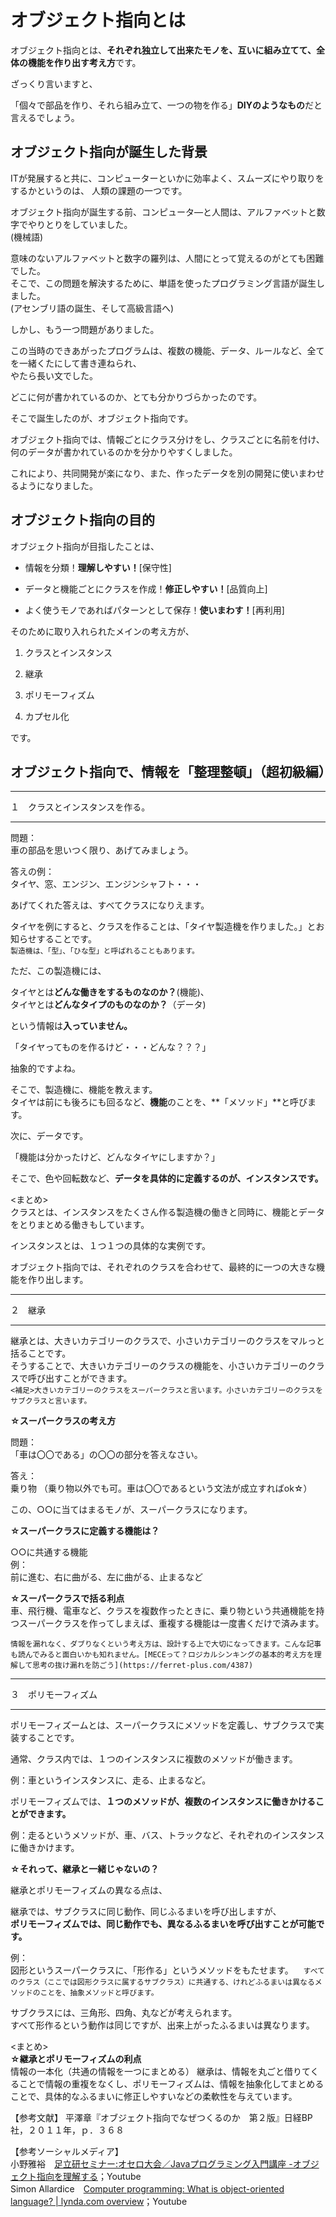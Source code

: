 # オブジェクト指向とは

オブジェクト指向とは、**それぞれ独立して出来たモノを、互いに組み立てて、全体の機能を作り出す考え方**です。
 
ざっくり言いますと、

「個々で部品を作り、それら組み立て、一つの物を作る」**DIYのようなもの**だと言えるでしょう。


## オブジェクト指向が誕生した背景

ITが発展すると共に、コンピューターといかに効率よく、スムーズにやり取りをするかというのは、
人類の課題の一つです。

オブジェクト指向が誕生する前、コンピュータ―と人間は、アルファベットと数字でやりとりをしていました。  
(機械語)　　

意味のないアルファベットと数字の羅列は、人間にとって覚えるのがとても困難でした。  
そこで、この問題を解決するために、単語を使ったプログラミング言語が誕生しました。  
(アセンブリ語の誕生、そして高級言語へ)  

しかし、もう一つ問題がありました。  

この当時のできあがったプログラムは、複数の機能、データ、ルールなど、全てを一緒くたにして書き連ねられ、  
やたら長い文でした。  

どこに何が書かれているのか、とても分かりづらかったのです。

そこで誕生したのが、オブジェクト指向です。  

オブジェクト指向では、情報ごとにクラス分けをし、クラスごとに名前を付け、何のデータが書かれているのかを分かりやすくしました。  

これにより、共同開発が楽になり、また、作ったデータを別の開発に使いまわせるようになりました。

## オブジェクト指向の目的

オブジェクト指向が目指したことは、

- 情報を分類！**理解しやすい！**[保守性]


- データと機能ごとにクラスを作成！**修正しやすい！**[品質向上]


- よく使うモノであればパターンとして保存！**使いまわす！**[再利用]  

そのために取り入れられたメインの考え方が、

1. クラスとインスタンス

2. 継承

3. ポリモーフィズム

4. カプセル化

です。

## オブジェクト指向で、情報を「整理整頓」（超初級編）

---

１　クラスとインスタンスを作る。

---

問題：  
車の部品を思いつく限り、あげてみましょう。  

答えの例：  
タイヤ、窓、エンジン、エンジンシャフト・・・

あげてくれた答えは、すべてクラスになりえます。  

タイヤを例にすると、クラスを作ることは、「タイヤ製造機を作りました。」とお知らせすることです。  
``` 製造機は、「型」、「ひな型」と呼ばれることもあります。 ```

ただ、この製造機には、  

タイヤとは**どんな働きをするものなのか？**(機能)、  
タイヤとは**どんなタイプのものなのか？**（データ)  

という情報は**入っていません。**

「タイヤってものを作るけど・・・どんな？？？」

抽象的ですよね。

そこで、製造機に、機能を教えます。  
タイヤは前にも後ろにも回るなど、**機能**のことを、**「メソッド」**と呼びます。

次に、データです。

「機能は分かったけど、どんなタイヤにしますか？」

そこで、色や回転数など、**データを具体的に定義するのが、インスタンスです。**  

<まとめ>  
クラスとは、インスタンスをたくさん作る製造機の働きと同時に、機能とデータをとりまとめる働きもしています。  

インスタンスとは、１つ１つの具体的な実例です。

オブジェクト指向では、それぞれのクラスを合わせて、最終的に一つの大きな機能を作り出します。

---

２　継承

---

継承とは、大きいカテゴリーのクラスで、小さいカテゴリーのクラスをマルっと括ることです。  
そうすることで、大きいカテゴリーのクラスの機能を、小さいカテゴリーのクラスで呼び出すことができます。  
``` <補足>大きいカテゴリーのクラスをスーパークラスと言います。小さいカテゴリーのクラスをサブクラスと言います。 ```

**☆スーパークラスの考え方**  

問題：  
「車は〇〇である」の〇〇の部分を答えなさい。

答え：  
乗り物  （乗り物以外でも可。車は〇〇であるという文法が成立すればok☆）  

この、○○に当てはまるモノが、スーパークラスになります。  

**☆スーパークラスに定義する機能は？**  

○○に共通する機能  
例：  
前に進む、右に曲がる、左に曲がる、止まるなど

**☆スーパークラスで括る利点**  
車、飛行機、電車など、クラスを複数作ったときに、乗り物という共通機能を持つスーパークラスを作ってしまえば、重複する機能は一度書くだけで済みます。

``` 情報を漏れなく、ダブりなくという考え方は、設計する上で大切になってきます。こんな記事も読んでみると面白いかも知れません。[MECEって？ロジカルシンキングの基本的考え方を理解して思考の抜け漏れを防ごう](https://ferret-plus.com/4387) ```

---

３　ポリモーフィズム

---
ポリモーフィズームとは、スーパークラスにメソッドを定義し、サブクラスで実装することです。

通常、クラス内では、１つのインスタンスに複数のメソッドが働きます。

例：車というインスタンスに、走る、止まるなど。

ポリモーフィズムでは、**１つのメソッドが、複数のインスタンスに働きかけることができます。**

例：走るというメソッドが、車、バス、トラックなど、それぞれのインスタンスに働きかけます。

**☆それって、継承と一緒じゃないの？**

継承とポリモーフィズムの異なる点は、  

継承では、サブクラスに同じ動作、同じふるまいを呼び出しますが、  
**ポリモーフィズムでは、同じ動作でも、異なるふるまいを呼び出すことが可能です。**

例：  
図形というスーパークラスに、「形作る」というメソッドをもたせます。
```　すべてのクラス（ここでは図形クラスに属するサブクラス）に共通する、けれどふるまいは異なるメソッドのことを、抽象メソッドと呼びます。 ```

サブクラスには、三角形、四角、丸などが考えられます。  
すべて形作るという動作は同じですが、出来上がったふるまいは異なります。

<まとめ>  
**☆継承とポリモーフィズムの利点**  
情報の一本化（共通の情報を一つにまとめる）
継承は、情報を丸ごと借りてくることで情報の重複をなくし、ポリモーフィズムは、情報を抽象化してまとめることで、具体的なふるまいに修正しやすいなどの柔軟性を与えています。


【参考文献】
平澤章『オブジェクト指向でなぜつくるのか　第２版』日経BP社，２０１１年，ｐ．３６８  

【参考ソーシャルメディア】  
小野雅裕　[足立研セミナー:オセロ大会／Javaプログラミング入門講座 -オブジェクト指向を理解する](https://www.youtube.com/watch?v=KW5aafq8CGk)；Youtube  
Simon Allardice　[Computer programming: What is object-oriented language? | lynda.com overview](https://www.youtube.com/watch?v=SS-9y0H3Si8)；Youtube  

